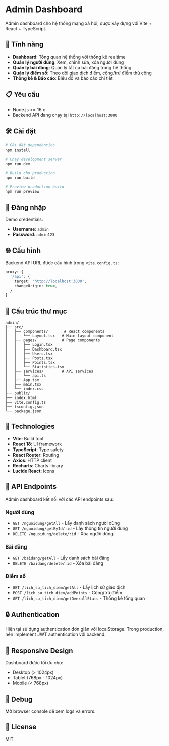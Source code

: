 # Admin Dashboard

Admin dashboard cho hệ thống mạng xã hội, được xây dựng với Vite + React + TypeScript.

## 🚀 Tính năng

- **Dashboard**: Tổng quan hệ thống với thống kê realtime
- **Quản lý người dùng**: Xem, chỉnh sửa, xóa người dùng
- **Quản lý bài đăng**: Quản lý tất cả bài đăng trong hệ thống
- **Quản lý điểm số**: Theo dõi giao dịch điểm, cộng/trừ điểm thủ công
- **Thống kê & Báo cáo**: Biểu đồ và báo cáo chi tiết

## 📋 Yêu cầu

- Node.js >= 16.x
- Backend API đang chạy tại `http://localhost:3000`

## 🛠️ Cài đặt

```bash
# Cài đặt dependencies
npm install

# Chạy development server
npm run dev

# Build cho production
npm run build

# Preview production build
npm run preview
```

## 🔑 Đăng nhập

Demo credentials:
- **Username**: `admin`
- **Password**: `admin123`

## 🌐 Cấu hình

Backend API URL được cấu hình trong `vite.config.ts`:

```typescript
proxy: {
  '/api': {
    target: 'http://localhost:3000',
    changeOrigin: true,
  }
}
```

## 📁 Cấu trúc thư mục

```
admin/
├── src/
│   ├── components/       # React components
│   │   └── Layout.tsx   # Main layout component
│   ├── pages/           # Page components
│   │   ├── Login.tsx
│   │   ├── Dashboard.tsx
│   │   ├── Users.tsx
│   │   ├── Posts.tsx
│   │   ├── Points.tsx
│   │   └── Statistics.tsx
│   ├── services/        # API services
│   │   └── api.ts
│   ├── App.tsx
│   ├── main.tsx
│   └── index.css
├── public/
├── index.html
├── vite.config.ts
├── tsconfig.json
└── package.json
```

## 🎨 Technologies

- **Vite**: Build tool
- **React 18**: UI framework
- **TypeScript**: Type safety
- **React Router**: Routing
- **Axios**: HTTP client
- **Recharts**: Charts library
- **Lucide React**: Icons

## 📝 API Endpoints

Admin dashboard kết nối với các API endpoints sau:

### Người dùng
- `GET /nguoidung/getAll` - Lấy danh sách người dùng
- `GET /nguoidung/getById/:id` - Lấy thông tin người dùng
- `DELETE /nguoidung/delete/:id` - Xóa người dùng

### Bài đăng
- `GET /baidang/getAll` - Lấy danh sách bài đăng
- `DELETE /baidang/delete/:id` - Xóa bài đăng

### Điểm số
- `GET /lich_su_tich_diem/getAll` - Lấy lịch sử giao dịch
- `POST /lich_su_tich_diem/addPoints` - Cộng/trừ điểm
- `GET /lich_su_tich_diem/getOverallStats` - Thống kê tổng quan

## 🔒 Authentication

Hiện tại sử dụng authentication đơn giản với localStorage. 
Trong production, nên implement JWT authentication với backend.

## 📱 Responsive Design

Dashboard được tối ưu cho:
- Desktop (> 1024px)
- Tablet (768px - 1024px)
- Mobile (< 768px)

## 🐛 Debug

Mở browser console để xem logs và errors.

## 📄 License

MIT







